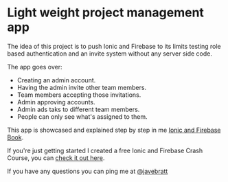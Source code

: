 # Light weight project management app

The idea of this project is to push Ionic and Firebase to its limits testing role based authentication and an invite system without any server side code.

The app goes over:

* Creating an admin account.
* Having the admin invite other team members.
* Team members accepting those invitations.
* Admin approving accounts.
* Admin ads taks to different team members.
* People can only see what's assigned to them.

This app is showcased and explained step by step in me [Ionic and Firebase Book](https://javebratt.com/ionic-firebase-book).

If you're just getting started I created a free Ionic and Firebase Crash Course, you can [check it out here](https://javebratt.com/signup/?ref=ProjectPlannerGithubRepo).

If you have any questions you can ping me at [@javebratt](https://twitter.com/javebratt)